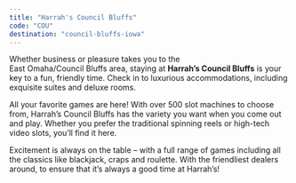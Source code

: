 ```yaml
---
title: "Harrah's Council Bluffs"
code: "COU"
destination: "council-bluffs-iowa"
---
```


Whether business or pleasure takes you to the  
East Omaha/Council Bluffs area, staying at **Harrah’s Council Bluffs** is your key to a fun, friendly time. Check in to luxurious accommodations, including exquisite suites and deluxe rooms.

All your favorite games are here! With over 500 slot machines to choose from, Harrah’s Council Bluffs has the variety you want when you come out and play. Whether you prefer the traditional spinning reels or high-tech video slots, you’ll find it here.

Excitement is always on the table – with a full range of games including all the classics like blackjack, craps and roulette. With the friendliest dealers around, to ensure that it’s always a good time at Harrah’s!
  